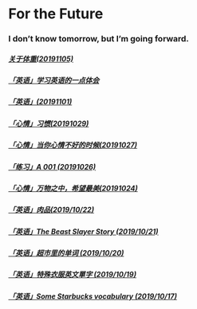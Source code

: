 # For the Future

### I don’t know tomorrow, but I’m going forward.

##### [关于体重(20191105)](/20191105.html)

##### [「英语」学习英语的一点体会](/20191103.html)

##### [「英语」(20191101)](/20191101.html)

##### [「心情」习惯(20191029)](/20191029.html)

##### [「心情」当你心情不好的时候(20191027)](/20191027.html)

##### [「练习」A 001 (20191026)](/20191026.html)

##### [「心情」万物之中，希望最美(20191024)](/20191024.html)

##### [「英语」肉品(2019/10/22)](/20191022.html)

##### [「英语」The Beast Slayer Story (2019/10/21)](/20191021.html)

##### [「英语」超市里的单词 (2019/10/20)](/20191020.html)

##### [「英语」特殊衣服英文單字 (2019/10/19)](/20191019.html)

##### [ 「英语」Some Starbucks vocabulary (2019/10/17)](/20191017.html)

